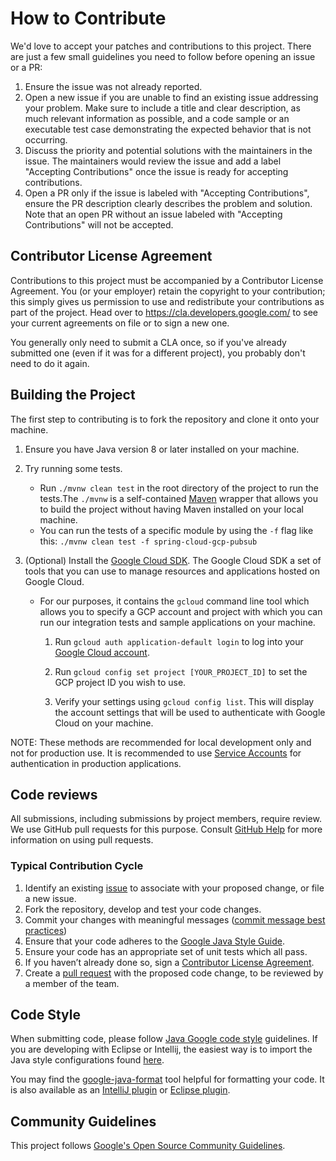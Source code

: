 # How to Contribute

We'd love to accept your patches and contributions to this project. There are just a few small guidelines you need to follow before opening an issue or a PR:
1. Ensure the issue was not already reported.
2. Open a new issue if you are unable to find an existing issue addressing your problem. Make sure to include a title and clear description, as much relevant information as possible, and a code sample or an executable test case demonstrating the expected behavior that is not occurring.
3. Discuss the priority and potential solutions with the maintainers in the issue. The maintainers would review the issue and add a label "Accepting Contributions" once the issue is ready for accepting contributions.
4. Open a PR only if the issue is labeled with "Accepting Contributions", ensure the PR description clearly describes the problem and solution. Note that an open PR without an issue labeled with "Accepting Contributions" will not be accepted.

## Contributor License Agreement

Contributions to this project must be accompanied by a Contributor License Agreement. You (or your employer) retain the
copyright to your contribution; this simply gives us permission to use and redistribute your contributions as part of
the project. Head over to <https://cla.developers.google.com/> to see your current agreements on file or to sign a new
one.

You generally only need to submit a CLA once, so if you've already submitted one
(even if it was for a different project), you probably don't need to do it again.

## Building the Project

The first step to contributing is to fork the repository and clone it onto your machine.

1. Ensure you have Java version 8 or later installed on your machine.

2. Try running some tests.
    - Run `./mvnw clean test` in the root directory of the project to run the tests.The `./mvnw` is a
      self-contained [Maven](https://maven.apache.org/) wrapper that allows you to build the project without having
      Maven installed on your local machine.
    - You can run the tests of a specific module by using the `-f` flag like
      this: `./mvnw clean test -f spring-cloud-gcp-pubsub`

3. (Optional) Install the [Google Cloud SDK](https://cloud.google.com/sdk/docs/). The Google Cloud SDK a set of tools
   that you can use to manage resources and applications hosted on Google Cloud.

    - For our purposes, it contains the `gcloud` command line tool which allows you to specify a GCP account and project
      with which you can run our integration tests and sample applications on your machine.

        1. Run `gcloud auth application-default login` to log into
           your [Google Cloud account](https://console.cloud.google.com).

        2. Run `gcloud config set project [YOUR_PROJECT_ID]` to set the GCP project ID you wish to use.

        3. Verify your settings using `gcloud config list`. This will display the account settings that will be used to
           authenticate with Google Cloud on your machine.

NOTE: These methods are recommended for local development only and not for production use. It is recommended to
use [Service Accounts](https://cloud.google.com/iam/docs/service-accounts#whats_next) for authentication in production
applications.

## Code reviews

All submissions, including submissions by project members, require review. We use GitHub pull requests for this purpose.
Consult
[GitHub Help](https://help.github.com/articles/about-pull-requests/) for more information on using pull requests.

### Typical Contribution Cycle

1. Identify an existing [issue](https://github.com/GoogleCloudPlatform/spring-cloud-gcp/issues) to associate with your
   proposed change, or file a new issue.
2. Fork the repository, develop and test your code changes.
3. Commit your changes with meaningful
   messages ([commit message best practices](https://chris.beams.io/posts/git-commit/))
4. Ensure that your code adheres to the [Google Java Style Guide](https://google.github.io/styleguide/javaguide.html).
5. Ensure your code has an appropriate set of unit tests which all pass.
6. If you haven’t already done so, sign a [Contributor License Agreement](https://cla.developers.google.com/).
7. Create a [pull request](https://github.com/GoogleCloudPlatform/spring-cloud-gcp/pulls) with the proposed code change,
   to be reviewed by a member of the team.

## Code Style

When submitting code, please follow
[Java Google code style](https://google.github.io/styleguide/javaguide.html) guidelines. If you are developing with
Eclipse or Intellij, the easiest way is to import the Java style configurations
found [here](https://github.com/google/styleguide).

You may find the [google-java-format](https://github.com/google/google-java-format) tool helpful for formatting your
code. It is also available as an  [IntelliJ plugin](https://plugins.jetbrains.com/plugin/8527-google-java-format)
or [Eclipse plugin](https://github.com/google/google-java-format#eclipse).

## Community Guidelines

This project follows [Google's Open Source Community Guidelines](https://opensource.google.com/conduct/).
